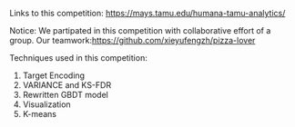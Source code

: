 Links to this competition:
https://mays.tamu.edu/humana-tamu-analytics/

Notice: 
We partipated in this competition with collaborative effort of a group.
Our teamwork:https://github.com/xieyufengzh/pizza-lover

Techniques used in this competition:
1. Target Encoding
2. VARIANCE and KS-FDR
3. Rewritten GBDT model
4. Visualization
5. K-means
